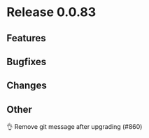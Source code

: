 # Release 0.0.83

## Features

## Bugfixes

## Changes

## Other

👌 Remove git message after upgrading (#860)
